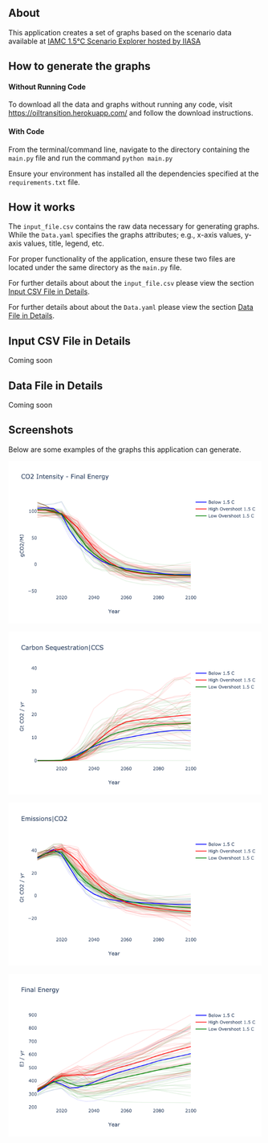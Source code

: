 ## About
This application creates a set of graphs based on the scenario data available at [IAMC 1.5°C Scenario Explorer hosted by IIASA](https://data.ene.iiasa.ac.at/iamc-1.5c-explorer/#/login?redirect=/workspaces)

## How to generate the graphs

#### Without Running Code
To download all the data and graphs without running any code, visit https://oiltransition.herokuapp.com/ and follow the download instructions.

#### With Code
From the terminal/command line, navigate to the directory containing the `main.py` file and run the command `python main.py`

Ensure your environment has installed all the dependencies specified at the `requirements.txt` file.

## How it works
The `input_file.csv` contains the raw data necessary for generating graphs. While the `Data.yaml` specifies the graphs attributes; e.g., x-axis values, y-axis values, title, legend, etc.

For proper functionality of the application, ensure these two files are located under the same directory as the `main.py` file.

For further details about about the `input_file.csv` please view the section [Input CSV File in Details](#input-csv-file-in-details).

For further details about about the `Data.yaml` please view the section [Data File in Details](#data-file-in-details).

## Input CSV File in Details
Coming soon 

## Data File in Details
Coming soon

## Screenshots
Below are some examples of the graphs this application can generate.

![CO2 Intensity](/screenshots/co2_intensity.png)

![Carbon Sequestration|CCS](/screenshots/carbon_seq_ccs.png)

![Emissions CO2](/screenshots/emissions_co2.png)

![Final Energy](/screenshots/final_energy.png)
